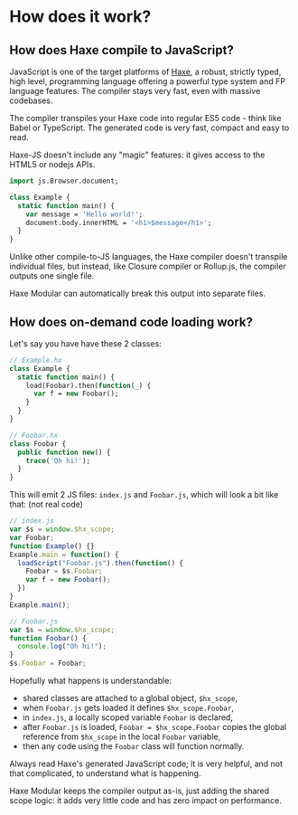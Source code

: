 # How does it work?

## How does Haxe compile to JavaScript?

JavaScript is one of the target platforms of
[Haxe](http://haxe.org/documentation/introduction/language-introduction.html),
a robust, strictly typed, high level, programming language offering a powerful type system
and FP language features. The compiler stays very fast, even with massive codebases.

The compiler transpiles your Haxe code into regular ES5 code - think like Babel or TypeScript.
The generated code is very fast, compact and easy to read.

Haxe-JS doesn't include any "magic" features: it gives access to the HTML5 or nodejs APIs.

```haxe
import js.Browser.document;

class Example {
  static function main() {
    var message = 'Hello world!';
    document.body.innerHTML = '<h1>$message</h1>';
  }
}
```

Unlike other compile-to-JS languages, the Haxe compiler doesn't transpile individual files,
but instead, like Closure compiler or Rollup.js, the compiler outputs one single file.

Haxe Modular can automatically break this output into separate files.

## How does on-demand code loading work?

Let's say you have have these 2 classes:

```haxe
// Example.hx
class Example {
  static function main() {
    load(Foobar).then(function(_) {
      var f = new Foobar();
    }
  }
}

// Foobar.hx
class Foobar {
  public function new() {
    trace('Oh hi!');
  }
}
```

This will emit 2 JS files: `index.js` and `Foobar.js`, which will look a bit like that:
(not real code)

```javascript
// index.js
var $s = window.$hx_scope;
var Foobar;
function Example() {}
Example.main = function() {
  loadScript("Foobar.js").then(function() {
    Foobar = $s.Foobar;
    var f = new Foobar();
  })
}
Example.main();

// Foobar.js
var $s = window.$hx_scope;
function Foobar() {
  console.log("Oh hi!");
}
$s.Foobar = Foobar;
```

Hopefully what happens is understandable:
- shared classes are attached to a global object, `$hx_scope`,
- when `Foobar.js` gets loaded it defines `$hx_scope.Foobar`,
- in `index.js`, a locally scoped variable `Foobar` is declared,
- after `Foobar.js` is loaded, `Foobar = $hx_scope.Foobar` copies the global 
reference from `$hx_scope` in the local `Foobar` variable,
- then any code using the `Foobar` class will function normally.

Always read Haxe's generated JavaScript code; it is very helpful, and not that
complicated, to understand what is happening.

Haxe Modular keeps the compiler output as-is, just adding the shared scope logic:
it adds very little code and has zero impact on performance.
